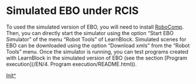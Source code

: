 <a name="Init"></a>

# Simulated EBO under RCIS

To used the simulated version of EBO, you will need to install [RoboComp](https://github.com/robocomp/robocomp). Then, you can directly start the simulator using the option “Start EBO Simulator” of the menu “Robot Tools” of LearnBlock. Simulated scenes for EBO can be downloaded using the option “Download xmls” from the “Robot Tools” menu. Once the simulator is running, you can test programs created with LearnBlock in the simulated version of EBO (see the section [Program execution](<hidepath>/EN/4. Program execution/README.html)).
 
[Init^](#Init)

